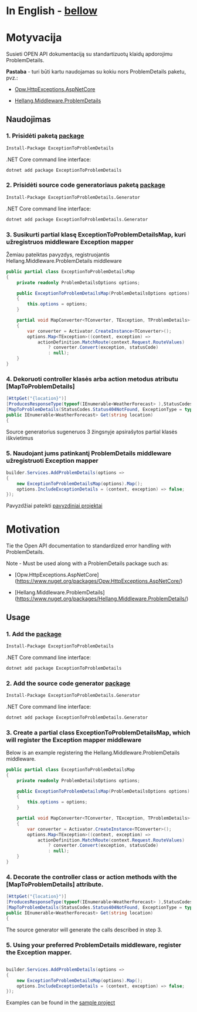 # In English - [bellow](#Motivation)

# Motyvacija

Susieti OPEN API dokumentaciją su standartizuotų klaidų apdorojimu ProblemDetails.

**Pastaba** - turi būti kartu naudojamas su kokiu nors ProblemDetails paketu, pvz.:

* [Opw.HttpExceptions.AspNetCore](https://www.nuget.org/packages/Opw.HttpExceptions.AspNetCore/)

* [Hellang.Middleware.ProblemDetails](https://www.nuget.org/packages/Hellang.Middleware.ProblemDetails/)

## Naudojimas

### 1.  Prisidėti paketą [package](https://www.nuget.org/packages/ExceptionToProblemDetails)

```sh
Install-Package ExceptionToProblemDetails
```

.NET Core command line interface:

```sh
dotnet add package ExceptionToProblemDetails
```

### 2. Prisidėti source code generatoriaus paketą [package](https://www.nuget.org/packages/ExceptionToProblemDetails.Generator)

```sh
Install-Package ExceptionToProblemDetails.Generator
```

.NET Core command line interface:

```sh
dotnet add package ExceptionToProblemDetails.Generator
```

### 3. Susikurti partial klasę ExceptionToProblemDetailsMap, kuri užregistruos middleware Exception mapper

Žemiau pateiktas pavyzdys, registruojantis Hellang.Middleware.ProblemDetails middleware

```c#
public partial class ExceptionToProblemDetailsMap
{
    private readonly ProblemDetailsOptions options;

    public ExceptionToProblemDetailsMap(ProblemDetailsOptions options)
    {
        this.options = options;
    }

    partial void MapConverter<TConverter, TException, TProblemDetails>(int statusCode, ExceptionToProblemDetails.ControllerActionDefinition actionDefinition) where TConverter : ExceptionToProblemDetails.IExceptionToProblemDetailsConverter<TException, TProblemDetails> where TException : System.Exception where TProblemDetails : Microsoft.AspNetCore.Mvc.ProblemDetails
    {
        var converter = Activator.CreateInstance<TConverter>();
        options.Map<TException>((context, exception) =>
            actionDefinition.MatchRoute(context.Request.RouteValues)
                ? converter.Convert(exception, statusCode)
                : null);
    }
}
```

### 4. Dekoruoti controller klasės arba action metodus atributu [MapToProblemDetails]

```c#
[HttpGet("{location}")]
[ProducesResponseType(typeof(IEnumerable<WeatherForecast> ),StatusCodes.Status200OK )]
[MapToProblemDetails(StatusCodes.Status404NotFound, ExceptionType = typeof(NotFoundException))]
public IEnumerable<WeatherForecast> Get(string location)
{
```

  Source generatorius sugeneruos 3 žingsnyje apsirašytos partial klasės iškvietimus

### 5. Naudojant jums patinkantį ProblemDetails middleware užregistruoti Exception mapper

```c#
builder.Services.AddProblemDetails(options =>
{
    new ExceptionToProblemDetailsMap(options).Map();
    options.IncludeExceptionDetails = (context, exception) => false;
});
```

Pavyzdžiai pateikti [pavyzdiniai projektai](https://github.com/Tinkamas-kodas/ExceptionToProblemDetails/tree/main/demo)

<a id="Motivation"></a>

# Motivation

Tie the Open API documentation to standardized error handling with ProblemDetails.

Note - Must be used along with a ProblemDetails package such as:

* [Opw.HttpExceptions.AspNetCore] (https://www.nuget.org/packages/Opw.HttpExceptions.AspNetCore/)

* [Hellang.Middleware.ProblemDetails] (https://www.nuget.org/packages/Hellang.Middleware.ProblemDetails/)

## Usage

### 1.  Add the [package](https://www.nuget.org/packages/ExceptionToProblemDetails)

```sh
Install-Package ExceptionToProblemDetails
```

.NET Core command line interface:

```sh
dotnet add package ExceptionToProblemDetails
```

### 2.  Add the source code generator [package](https://www.nuget.org/packages/ExceptionToProblemDetails.Generator)

```sh
Install-Package ExceptionToProblemDetails.Generator
```

.NET Core command line interface:

```sh
dotnet add package ExceptionToProblemDetails.Generator
```

### 3.  Create a partial class ExceptionToProblemDetailsMap, which will register the Exception mapper middleware

Below is an example registering the Hellang.Middleware.ProblemDetails middleware.

```c#
public partial class ExceptionToProblemDetailsMap
{
    private readonly ProblemDetailsOptions options;

    public ExceptionToProblemDetailsMap(ProblemDetailsOptions options)
    {
        this.options = options;
    }

    partial void MapConverter<TConverter, TException, TProblemDetails>(int statusCode, ExceptionToProblemDetails.ControllerActionDefinition actionDefinition) where TConverter : ExceptionToProblemDetails.IExceptionToProblemDetailsConverter<TException, TProblemDetails> where TException : System.Exception where TProblemDetails : Microsoft.AspNetCore.Mvc.ProblemDetails
    {
        var converter = Activator.CreateInstance<TConverter>();
        options.Map<TException>((context, exception) =>
            actionDefinition.MatchRoute(context.Request.RouteValues)
                ? converter.Convert(exception, statusCode)
                : null);
    }
}
```

### 4.  Decorate the controller class or action methods with the [MapToProblemDetails] attribute.

```c#
[HttpGet("{location}")]
[ProducesResponseType(typeof(IEnumerable<WeatherForecast> ),StatusCodes.Status200OK )]
[MapToProblemDetails(StatusCodes.Status404NotFound, ExceptionType = typeof(NotFoundException))]
public IEnumerable<WeatherForecast> Get(string location)
{
```

The source generator will generate the calls described in step 3.

### 5.  Using your preferred ProblemDetails middleware, register the Exception mapper.

```c#

builder.Services.AddProblemDetails(options =>
{
    new ExceptionToProblemDetailsMap(options).Map();
    options.IncludeExceptionDetails = (context, exception) => false;
});
```

Examples can be found in the [sample project](https://github.com/Tinkamas-kodas/ExceptionToProblemDetails/tree/main/demo)
